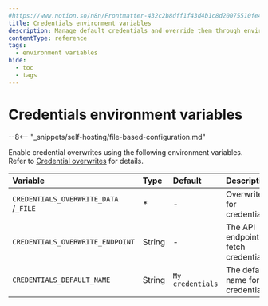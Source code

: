 ```yaml
---
#https://www.notion.so/n8n/Frontmatter-432c2b8dff1f43d4b1c8d20075510fe4
title: Credentials environment variables
description: Manage default credentials and override them through environment variables your self-hosted n8n instance.
contentType: reference
tags:
  - environment variables
hide:
  - toc
  - tags
---
```


# Credentials environment variables

--8<-- "_snippets/self-hosting/file-based-configuration.md"

Enable credential overwrites using the following environment variables. Refer to [Credential overwrites](/embed/configuration.md#credential-overwrites) for details.

| Variable | Type  | Default  | Description |
| :------- | :---- | :------- | :---------- |
| `CREDENTIALS_OVERWRITE_DATA`<br>/`_FILE` | * | - | Overwrites for credentials. |
| `CREDENTIALS_OVERWRITE_ENDPOINT` | String | - | The API endpoint to fetch credentials. |
| `CREDENTIALS_DEFAULT_NAME` | String | `My credentials` | The default name for credentials. |
